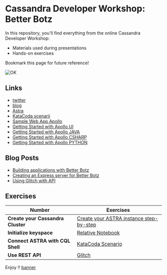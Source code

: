 
# Cassandra Developer Workshop: Better Botz

In this repository, you'll find everything from the online Cassandra Developer Workshop:
- Materials used during presentations
- Hands-on exercises

Bookmark this page for future reference!

![OK](images/splash-screen.png?raw=true)

## Links
- [twitter](https://twitter.com/BetterBotz)
- [blog](https://dev.to/betterbotz)
- [Astra](https://astra.datastax.com)
- [KataCoda scenarii](https://beta.katacoda.com/shallada)
- [Sample Web App Apollo](https://github.com/DataStax-Academy/sample-webapp-apollo)
- [Getting Started with Apollo UI](https://github.com/DataStax-Examples/getting-started-with-apollo-ui)
- [Getting Started with Apollo JAVA](https://github.com/DataStax-Examples/getting-started-with-apollo-java)
- [Getting Started with Apollo CSHARP](https://github.com/DataStax-Examples/getting-started-with-apollo-csharp)
- [Getting Started with Apollo PYTHON](https://github.com/DataStax-Examples/getting-started-with-apollo-python)


## Blog Posts
- [Building applications with Better Botz](https://medium.com/@betterbotz/building-applications-with-better-botz-13730e304e33)
- [Creating an Express server for Better Botz](https://dev.to/betterbotz/creating-an-express-server-for-better-botz-4b00)
- [Using Glitch with API](https://dev.to/betterbotz/using-glitch-and-the-astra-data-api-4fjk)

## Exercises
| Number  | Exercises
|---|---|
| **Create your Cassandra Cluster** | [Create your ASTRA instance step-by-step](exercises/1_-_Create_Astra_Instance.md) |
| **Initialize keyspace** | [Relative Notebook]() |
| **Connect ASTRA with CQL Shell** | [KataCoda Scenario](https://beta.katacoda.com/shallada/scenarios/astra-cqlsh) |
| **Use REST API** | [Glitch]() |

Enjoy !!
[banner](https://res.cloudinary.com/practicaldev/image/fetch/s--8Hqju-w2--/c_imagga_scale,f_auto,fl_progressive,h_420,q_auto,w_1000/https://dev-to-uploads.s3.amazonaws.com/i/868i5tmm9qzqhd9x7spd.jpg)
